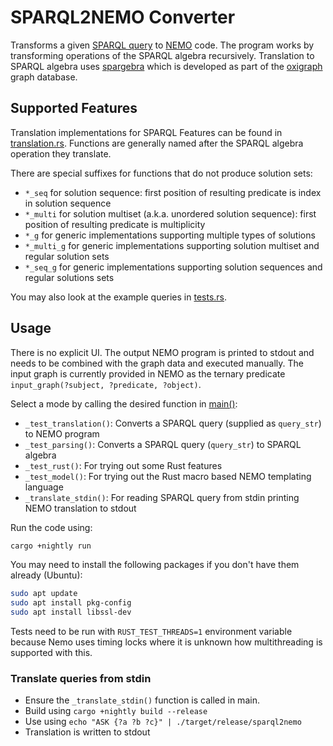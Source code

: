 # SPARQL2NEMO Converter
Transforms a given [SPARQL query](https://www.w3.org/TR/sparql11-query/) to [NEMO](https://github.com/knowsys/nemo) code. 
The program works by transforming operations of the SPARQL algebra recursively. 
Translation to SPARQL algebra uses [spargebra](https://docs.rs/spargebra/latest/spargebra/) which is developed as part of the 
[oxigraph](https://docs.rs/oxigraph/latest/oxigraph/) graph database.

## Supported Features
Translation implementations for SPARQL Features can be found in [translation.rs](src/translation.rs).
Functions are generally named after the SPARQL algebra operation they translate. 

There are special suffixes for functions that do not produce solution sets:
- `*_seq` for solution sequence: first position of resulting predicate is index in solution sequence
- `*_multi` for solution multiset (a.k.a. unordered solution sequence): first position of resulting predicate is multiplicity
- `*_g` for generic implementations supporting multiple types of solutions
- `*_multi_g` for generic implementations supporting solution multiset and regular solution sets
- `*_seq_g` for generic implementations supporting solution sequences and regular solutions sets

You may also look at the example queries in [tests.rs](src/tests.rs).

## Usage
There is no explicit UI. 
The output NEMO program is printed to stdout and needs to be combined with the graph data and executed manually. 
The input graph is currently provided in NEMO as the ternary predicate `input_graph(?subject, ?predicate, ?object)`.

Select a mode by calling the desired function in [main()](src/main.rs):
- `_test_translation()`: Converts a SPARQL query (supplied as `query_str`) to NEMO program
- `_test_parsing()`: Converts a SPARQL query (`query_str`) to SPARQL algebra
- `_test_rust()`: For trying out some Rust features
- `_test_model()`: For trying out the Rust macro based NEMO templating language
- `_translate_stdin()`: For reading SPARQL query from stdin printing NEMO translation to stdout

Run the code using:
```bash
cargo +nightly run
```

You may need to install the following packages if you don't have them already (Ubuntu):
```bash
sudo apt update
sudo apt install pkg-config
sudo apt install libssl-dev
```

Tests need to be run with `RUST_TEST_THREADS=1` environment variable because Nemo uses timing locks where it is unknown 
how multithreading is supported with this.

### Translate queries from stdin
- Ensure the `_translate_stdin()` function is called in main.
- Build using `cargo +nightly build --release`
- Use using `echo "ASK {?a ?b ?c}" | ./target/release/sparql2nemo`
- Translation is written to stdout
